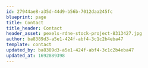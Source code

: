 ```yaml
---
id: 27944ae8-a35d-44d9-b56b-7012daa245fc
blueprint: page
title: Contact
title_header: Contact
header_asset: pexels-rdne-stock-project-8313427.jpg
author: ba8389d3-a5e1-424f-abf4-3c1c2b4eba47
template: contact
updated_by: ba8389d3-a5e1-424f-abf4-3c1c2b4eba47
updated_at: 1692889398
---
```

